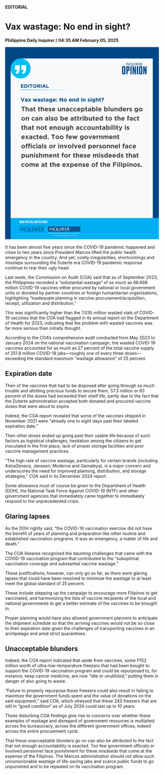 **EDITORIAL**

# Vax wastage: No end in sight?

****Philippine Daily Inquirer / 04:35 AM February 05, 2025****

![Image](https://raw.githubusercontent.com/github-jl14/scrapy_api/refs/heads/main/images/editorial02052025.png)

It has been almost five years since the COVID-19 pandemic happened and close to two years since President Marcos lifted the public health emergency in the country. And yet, costly irregularities, shortcomings and missteps surrounding the Duterte era COVID-19 pandemic response continue to rear their ugly head.

Last week, the Commission on Audit (COA) said that as of September 2023, the Philippines recorded a “substantial wastage” of as much as 68.668 million COVID-19 vaccines either procured by national or local government units or donated by partner countries or foreign humanitarian organizations, highlighting “inadequate planning in vaccine procurement/acquisition, receipt, utilization and distribution.”

This was significantly higher than the 7.035 million wasted vials of COVID-19 vaccines that the COA had flagged in its annual report on the Department of Health for 2023, indicating that the problem with wasted vaccines was far more serious than initially thought.

According to the COA’s comprehensive audit conducted from May 2023 to January 2024 on the national vaccination campaign, the wasted COVID-19 vaccines accounted for as much as 27 percent of the total vaccine supply of 251.8 million COVID-19 jabs—roughly one of every three doses—exceeding the standard maximum “wastage allowance” of 25 percent.

## Expiration date

Then of the vaccines that had to be disposed after going through so much trouble and allotting precious funds to secure them, 57.3 million or 83 percent of the doses had exceeded their shelf life, partly due to the fact that the Duterte administration accepted both donated and procured vaccine doses that were about to expire.

Indeed, the COA report revealed that some of the vaccines shipped in November 2021 were “already one to eight days past their labeled expiration date.”

Then other doses ended up going past their usable life because of such factors as logistical challenges, hesitation among the citizens to get inoculated in the first place, lack of proper storage facilities and poor vaccine management practices.

“The high rate of vaccine wastage, particularly for certain brands (including AstraZeneca, Janssen, Moderna and Gamaleya), is a major concern and underscores the need for improved planning, distribution, and storage strategies,” COA said in its December 2024 report.

Some allowance must of course be given to the Department of Health (DOH), the National Task Force Against COVID-19 (NTF) and other government agencies that immediately came together to immediately respond to the unprecedented crisis.

## Glaring lapses

As the DOH rightly said, “the COVID-19 vaccination exercise did not have the benefit of years of planning and preparation like other routine and established vaccination programs. It was an emergency, a matter of life and death.”

The COA likewise recognized the daunting challenges that came with the COVID-19 vaccination program that contributed to the “suboptimal vaccination coverage and substantial vaccine wastage.”

These justifications, however, can only go so far, as there were glaring lapses that could have been resolved to minimize the wastage to at least meet the global standard of 25 percent.

These include stepping up the campaign to encourage more Filipinos to get vaccinated, and harmonizing the lists of vaccine recipients of the local and national governments to get a better estimate of the vaccines to be brought in.

Proper planning would have also allowed government planners to anticipate the shipment schedule so that the arriving vaccines would not be so close to their expiration date given the challenges of transporting vaccines in an archipelago and amid strict quarantines.

## Unacceptable blunders

Indeed, the COA report indicated that aside from vaccines, some P152 million worth of ultra-low-temperature freezers that had been bought to support the COVID-19 vaccination program and could be repurposed to, for instance, keep cancer medicine, are now “idle or unutilized,” putting them in danger of also going to waste.

“Failure to properly repurpose these freezers could also result in failing to maximize the government funds spent and the value of donations on the said equipment,” said COA, which stressed that these 243 freezers that are still in “good condition” as of July 2024 could last up to 10 years.

These disturbing COA findings give rise to concerns over whether these examples of wastage and disregard of government resources is multiplied across the bureaucracy, across the different government offices, indeed across the entire procurement cycle.

That these unacceptable blunders go on can also be attributed to the fact that not enough accountability is exacted. Too few government officials or involved personnel face punishment for these misdeeds that come at the expense of the Filipinos. The Marcos administration should not allow such unconscionable wastage of life-saving jabs and scarce public funds to go unpunished and to be repeated on its vaccination program.